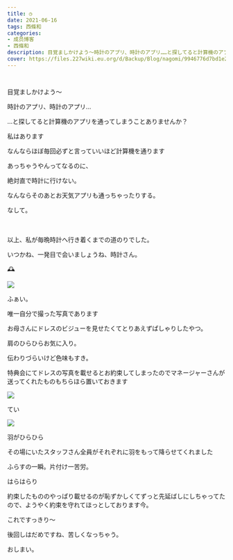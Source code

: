 ```yaml
---
title: ◷
date: 2021-06-16
tags: 西條和
categories: 
- 成员博客
- 西條和
description: 目覚ましかけよう〜時計のアプリ、時計のアプリ……と探してると計算機のアプリを通...
cover: https://files.227wiki.eu.org/d/Backup/Blog/nagomi/9946776d7bd1e252348621396ae3b.jpg 
---
```


        ﻿



















目覚ましかけよう〜


















時計のアプリ、時計のアプリ…




















…と探してると計算機のアプリを通ってしまうことありませんか？


































私はあります



















なんならほぼ毎回必ずと言っていいほど計算機を通ります
























あっちゃうやんってなるのに、













絶対直で時計に行けない。

















なんならそのあとお天気アプリも通っちゃったりする。































なして。
























　













以上、私が毎晩時計へ行き着くまでの道のりでした。



















いつかね、一発目で会いましょうね、時計さん。



























🕰












![](https://files.227wiki.eu.org/d/Backup/Blog/nagomi/9946776d7bd1e252348621396ae3b.jpg)



ふぁい。












唯一自分で撮った写真であります














お母さんにドレスのビジューを見せたくてとりあえずぱしゃりしたやつ。














肩のひらひらお気に入り。












伝わりづらいけど色味もすき。
















特典会にてドレスの写真を載せるとお約束してしまったのでマネージャーさんが送ってくれたものもちらほら置いておきます










![](https://files.227wiki.eu.org/d/Backup/Blog/nagomi/9946776d7bd1e252348621396ae3b-01.jpg)




てい

![](https://files.227wiki.eu.org/d/Backup/Blog/nagomi/9946776d7bd1e252348621396ae3b-02.jpg)






羽がひらひら








その場にいたスタッフさん全員がそれぞれに羽をもって降らせてくれました
















ふらすの一瞬。片付け一苦労。














はらはらり






















約束したもののやっぱり載せるのが恥ずかしくてずっと先延ばしにしちゃってたので、ようやく約束を守れてほっとしております今。





















これですっきり〜


















後回しはだめですね、苦しくなっちゃう。
































おしまい。


